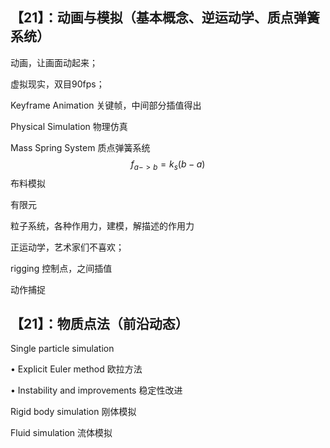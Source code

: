 

## 【21】：动画与模拟（基本概念、逆运动学、质点弹簧系统）

 动画，让画面动起来；

虚拟现实，双目90fps；

Keyframe Animation 关键帧，中间部分插值得出

Physical Simulation  物理仿真

Mass Spring System  质点弹簧系统
$$
f_{a->b}=k_s(b-a)
$$
布料模拟

有限元

粒子系统，各种作用力，建模，解描述的作用力

正运动学，艺术家们不喜欢；

rigging 控制点，之间插值

动作捕捉





## 【21】：物质点法（前沿动态）

Single particle simulation



• Explicit Euler method 欧拉方法



• Instability and improvements 稳定性改进



Rigid body simulation 刚体模拟



Fluid simulation 流体模拟

